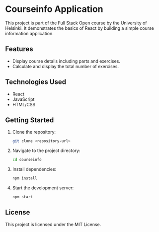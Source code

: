 # Courseinfo Application

This project is part of the Full Stack Open course by the University of Helsinki. It demonstrates the basics of React by building a simple course information application.

## Features

- Display course details including parts and exercises.
- Calculate and display the total number of exercises.

## Technologies Used

- React
- JavaScript
- HTML/CSS

## Getting Started

1. Clone the repository:
    ```bash
    git clone <repository-url>
    ```
2. Navigate to the project directory:
    ```bash
    cd courseinfo
    ```
3. Install dependencies:
    ```bash
    npm install
    ```
4. Start the development server:
    ```bash
    npm start
    ```

## License

This project is licensed under the MIT License.